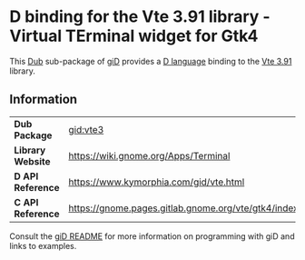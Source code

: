 # D binding for the Vte 3.91 library - Virtual TErminal widget for Gtk4

This [Dub](https://dub.pm/) sub-package of [giD](https://gid.dub.pm) provides a [D language](https://www.dlang.org) binding to the [Vte 3.91](https://wiki.gnome.org/Apps/Terminal) library.

## Information

|     |     |
| --- | --- |
| **Dub Package**          | [gid:vte3](https://code.dlang.org/packages/gid%3Avte3)                           |
| **Library Website**      | https://wiki.gnome.org/Apps/Terminal                                             |
| **D API Reference**      | https://www.kymorphia.com/gid/vte.html                                           |
| **C API Reference**      | https://gnome.pages.gitlab.gnome.org/vte/gtk4/index.html                         |

Consult the [giD README](https://github.com/Kymorphia/gid) for more information on programming with giD and links to examples.
